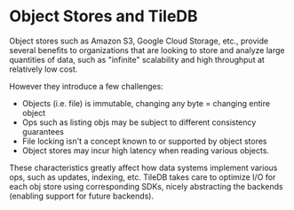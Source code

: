 # Object Stores and TileDB

Object stores such as Amazon S3, Google Cloud Storage, etc.,
provide several benefits to organizations
that are looking to store and analyze large quantities of data,
such as "infinite" scalability and high throughput at relatively low cost.

However they introduce a few challenges:
- Objects (i.e. file) is immutable, changing any byte = changing entire object
- Ops such as listing objs may be subject to different consistency guarantees
- File locking isn't a concept known to or supported by object stores
- Object stores may incur high latency when reading various objects.

These characteristics greatly affect how data systems implement various ops,
such as updates, indexing, etc.
TileDB takes care to optimize I/O for each obj store using corresponding SDKs,
nicely abstracting the backends (enabling support for future backends).

